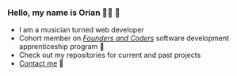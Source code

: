 ### Hello, my name is Orian 👩‍💻 👋
* I am a musician turned web developer
* Cohort member on [*Founders and Coders*](https://www.foundersandcoders.com/) software development apprenticeship program :seedling: 
* Check out my repositories for current and past projects 
* [Contact me](mailto:orianpmusic@gmail.com) :email:


<!--
**OrianP/OrianP** is a ✨ _special_ ✨ repository because its `README.md` (this file) appears on your GitHub profile.

Here are some ideas to get you started:

- 🔭 I’m currently working on ...
- 🌱 I’m currently learning ...
- 👯 I’m looking to collaborate on ...
- 🤔 I’m looking for help with ...
- 💬 Ask me about ...
- 📫 How to reach me: ...
- 😄 Pronouns: ...
- ⚡ Fun fact: ...
-->
